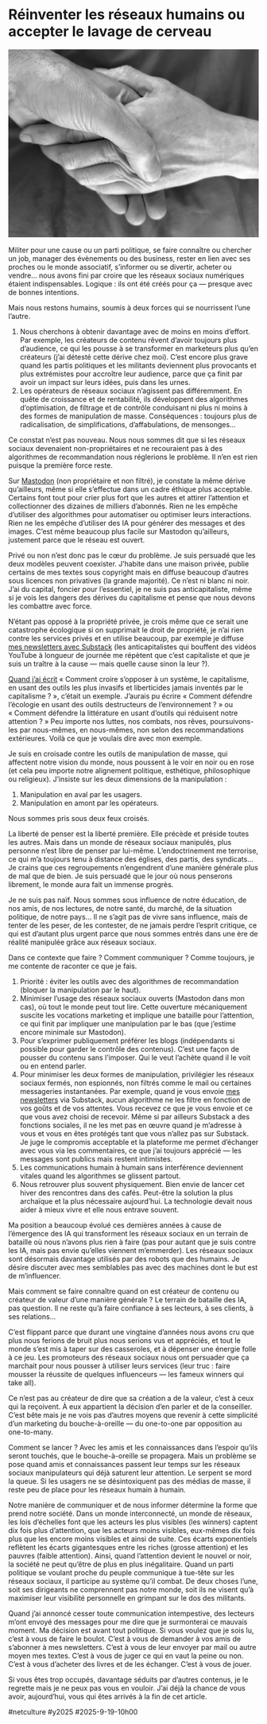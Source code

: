 # Réinventer les réseaux humains ou accepter le lavage de cerveau

![Nos mains](_i/2025-09-18-135632.webp)

Militer pour une cause ou un parti politique, se faire connaître ou chercher un job, manager des évènements ou des business, rester en lien avec ses proches ou le monde associatif, s’informer ou se divertir, acheter ou vendre… nous avons fini par croire que les réseaux sociaux numériques étaient indispensables. Logique : ils ont été créés pour ça — presque avec de bonnes intentions.

Mais nous restons humains, soumis à deux forces qui se nourrissent l’une l’autre.

1. Nous cherchons à obtenir davantage avec de moins en moins d’effort. Par exemple, les créateurs de contenu rêvent d’avoir toujours plus d’audience, ce qui les pousse à se transformer en marketeurs plus qu’en créateurs (j’ai détesté cette dérive chez moi). C’est encore plus grave quand les partis politiques et les militants deviennent plus provocants et plus extrémistes pour accroître leur audience, parce que ça finit par avoir un impact sur leurs idées, puis dans les urnes.
2. Les opérateurs de réseaux sociaux n’agissent pas différemment. En quête de croissance et de rentabilité, ils développent des algorithmes d’optimisation, de filtrage et de contrôle conduisant ni plus ni moins à des formes de manipulation de masse. Conséquences : toujours plus de radicalisation, de simplifications, d’affabulations, de mensonges…

Ce constat n’est pas nouveau. Nous nous sommes dit que si les réseaux sociaux devenaient non-propriétaires et ne recouraient pas à des algorithmes de recommandation nous réglerions le problème. Il n’en est rien puisque la première force reste.

Sur [Mastodon](https://mamot.fr/@tcrouzet) (non propriétaire et non filtré), je constate la même dérive qu’ailleurs, même si elle s’effectue dans un cadre éthique plus acceptable. Certains font tout pour crier plus fort que les autres et attirer l’attention et collectionner des dizaines de milliers d’abonnés. Rien ne les empêche d’utiliser des algorithmes pour automatiser ou optimiser leurs interactions. Rien ne les empêche d’utiliser des IA pour générer des messages et des images. C’est même beaucoup plus facile sur Mastodon qu’ailleurs, justement parce que le réseau est ouvert.

Privé ou non n’est donc pas le cœur du problème. Je suis persuadé que les deux modèles peuvent coexister. J’habite dans une maison privée, publie certains de mes textes sous copyright mais en diffuse beaucoup d’autres sous licences non privatives (la grande majorité). Ce n’est ni blanc ni noir. J’ai du capital, foncier pour l’essentiel, je ne suis pas anticapitaliste, même si je vois les dangers des dérives du capitalisme et pense que nous devons les combattre avec force.

N’étant pas opposé à la propriété privée, je crois même que ce serait une catastrophe écologique si on supprimait le droit de propriété, je n’ai rien contre les services privés et en utilise beaucoup, par exemple je diffuse [mes newsletters avec Substack](https://tcrouzet.com/page/abonnement-par-mail/) (les anticapitalistes qui bouffent des vidéos YouTube à longueur de journée me répètent que c’est capitaliste et que je suis un traître à la cause — mais quelle cause sinon la leur ?).

[Quand j’ai écrit](https://tcrouzet.com/2025/09/11/moyen-de-toucher-tout-le-monde/) « Comment croire s’opposer à un système, le capitalisme, en usant des outils les plus invasifs et liberticides jamais inventés par le capitalisme ? », c’était un exemple. J’aurais pu écrire « Comment défendre l’écologie en usant des outils destructeurs de l’environnement ? » ou « Comment défendre la littérature en usant d’outils qui réduisent notre attention ? » Peu importe nos luttes, nos combats, nos rêves, poursuivons-les par nous-mêmes, en nous-mêmes, non selon des recommandations extérieures. Voilà ce que je voulais dire avec mon exemple.

Je suis en croisade contre les outils de manipulation de masse, qui affectent notre vision du monde, nous poussent à le voir en noir ou en rose (et cela peu importe notre alignement politique, esthétique, philosophique ou religieux). J’insiste sur les deux dimensions de la manipulation :

1. Manipulation en aval par les usagers.
2. Manipulation en amont par les opérateurs.

Nous sommes pris sous deux feux croisés.

La liberté de penser est la liberté première. Elle précède et préside toutes les autres. Mais dans un monde de réseaux sociaux manipulés, plus personne n’est libre de penser par lui-même. L’endoctrinement me terrorise, ce qui m’a toujours tenu à distance des églises, des partis, des syndicats… Je crains que ces regroupements n’engendrent d’une manière générale plus de mal que de bien. Je suis persuadé que le jour où nous penserons librement, le monde aura fait un immense progrès.

Je ne suis pas naïf. Nous sommes sous influence de notre éducation, de nos amis, de nos lectures, de notre santé, du marché, de la situation politique, de notre pays… Il ne s’agit pas de vivre sans influence, mais de tenter de les peser, de les contester, de ne jamais perdre l’esprit critique, ce qui est d’autant plus urgent parce que nous sommes entrés dans une ère de réalité manipulée grâce aux réseaux sociaux.

Dans ce contexte que faire ? Comment communiquer ? Comme toujours, je me contente de raconter ce que je fais.

1. Priorité : éviter les outils avec des algorithmes de recommandation (bloquer la manipulation par le haut).
2. Minimiser l’usage des réseaux sociaux ouverts (Mastodon dans mon cas), où tout le monde peut tout lire. Cette ouverture mécaniquement suscite les vocations marketing et implique une bataille pour l’attention, ce qui finit par impliquer une manipulation par le bas (que j’estime encore minimale sur Mastodon).
3. Pour s’exprimer publiquement préférer les blogs (indépendants si possible pour garder le contrôle des contenus). C’est une façon de pousser du contenu sans l’imposer. Qui le veut l’achète quand il le voit ou en entend parler. 
4. Pour minimiser les deux formes de manipulation, privilégier les réseaux sociaux fermés, non espionnés, non filtrés comme le mail ou certaines messageries instantanées. Par exemple, quand je vous envoie [mes newsletters](https://tcrouzet.com/page/abonnement-par-mail/) via Substack, aucun algorithme ne les filtre en fonction de vos goûts et de vos attentes. Vous recevez ce que je vous envoie et ce que vous avez choisi de recevoir. Même si par ailleurs Substack a des fonctions sociales, il ne les met pas en œuvre quand je m’adresse à vous et vous en êtes protégés tant que vous n’allez pas sur Substack. Je juge le compromis acceptable et la plateforme me permet d’échanger avec vous via les commentaires, ce que j’ai toujours apprécié — les messages sont publics mais restent intimistes.
5. Les communications humain à humain sans interférence deviennent vitales quand les algorithmes se glissent partout.
6. Nous retrouver plus souvent physiquement. Bien envie de lancer cet hiver des rencontres dans des cafés. Peut-être la solution la plus archaïque et la plus nécessaire aujourd’hui. La technologie devait nous aider à mieux vivre et elle nous entrave souvent.

Ma position a beaucoup évolué ces dernières années à cause de l’émergence des IA qui transforment les réseaux sociaux en un terrain de bataille où nous n’avons plus rien à faire (pas pour autant que je suis contre les IA, mais pas envie qu’elles viennent m’emmerder). Les réseaux sociaux sont désormais davantage utilisés par des robots que des humains. Je désire discuter avec mes semblables pas avec des machines dont le but est de m’influencer.

Mais comment se faire connaître quand on est créateur de contenu ou créateur de valeur d’une manière générale ? Le terrain de bataille des IA, pas question. Il ne reste qu’à faire confiance à ses lecteurs, à ses clients, à ses relations…

C’est flippant parce que durant une vingtaine d’années nous avons cru que plus nous ferions de bruit plus nous serions vus et appréciés, et tout le monde s’est mis à taper sur des casseroles, et à dépenser une énergie folle à ce jeu. Les promoteurs des réseaux sociaux nous ont persuader que ça marchait pour nous pousser à utiliser leurs services (leur truc : faire mousser la réussite de quelques influenceurs — les fameux winners qui take all).

Ce n’est pas au créateur de dire que sa création a de la valeur, c’est à ceux qui la reçoivent. À eux appartient la décision d’en parler et de la conseiller. C’est bête mais je ne vois pas d’autres moyens que revenir à cette simplicité d’un marketing du bouche-à-oreille — du one-to-one par opposition au one-to-many.

Comment se lancer ? Avec les amis et les connaissances dans l’espoir qu’ils seront touchés, que le bouche-à-oreille se propagera. Mais un problème se pose quand amis et connaissances passent leur temps sur les réseaux sociaux manipulateurs qui déjà saturent leur attention. Le serpent se mord la queue. Si les usagers ne se désintoxiquent pas des médias de masse, il reste peu de place pour les réseaux humain à humain.

Notre manière de communiquer et de nous informer détermine la forme que prend notre société. Dans un monde interconnecté, un monde de réseaux, les lois d’échelles font que les acteurs les plus visibles (les winners) captent dix fois plus d’attention, que les acteurs moins visibles, eux-mêmes dix fois plus que les encore moins visibles et ainsi de suite. Ces écarts exponentiels reflètent les écarts gigantesques entre les riches (grosse attention) et les pauvres (faible attention). Ainsi, quand l’attention devient le nouvel or noir, la société ne peut qu’être de plus en plus inégalitaire. Quand un parti politique se voulant proche du peuple communique à tue-tête sur les réseaux sociaux, il participe au système qu’il combat. De deux choses l’une, soit ses dirigeants ne comprennent pas notre monde, soit ils ne visent qu’à maximiser leur visibilité personnelle en grimpant sur le dos des militants.

Quand j’ai annoncé cesser toute communication intempestive, des lecteurs m’ont envoyé des messages pour me dire que je surmonterai ce mauvais moment. Ma décision est avant tout politique. Si vous voulez que je sois lu, c’est à vous de faire le boulot. C’est à vous de demander à vos amis de s’abonner à mes newsletters. C’est à vous de leur envoyer par mail ou autre moyen mes textes. C’est à vous de juger ce qui en vaut la peine ou non. C’est à vous d’acheter des livres et de les échanger. C’est à vous de jouer.

Si vous êtes trop occupés, davantage séduits par d’autres contenus, je le regrette mais je ne peux pas vous en vouloir. J’ai déjà la chance de vous avoir, aujourd’hui, vous qui êtes arrivés à la fin de cet article.

#netculture #y2025 #2025-9-19-10h00
